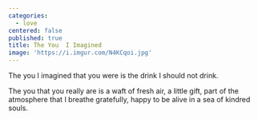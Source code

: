 ```yaml
---
categories:
  - love
centered: false
published: true
title: The You  I Imagined
image: 'https://i.imgur.com/N4KCqoi.jpg'
---
```

The you 
I imagined that you were
is the drink
I should not drink.

The you 
that you really are
is a waft of fresh air,
a little gift,
part of the atmosphere
that I breathe gratefully,
happy to be alive
in a sea of kindred souls.

